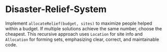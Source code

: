 # Disaster-Relief-System
 Implement `allocateRelief(budget, sites)` to maximize people helped within a budget. If multiple solutions achieve the same number, choose the cheapest. This recursive approach uses `Location` for site info and `Allocation` for forming sets, emphasizing clear, correct, and maintainable code.
